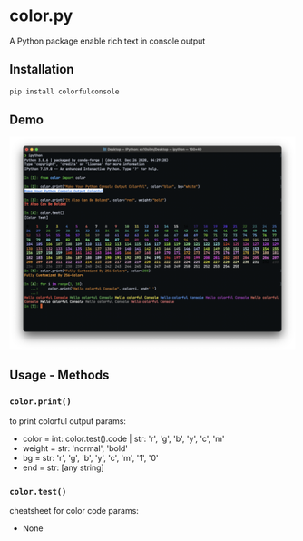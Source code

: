 # color.py
A Python package enable rich text in console output

## Installation

```bash
pip install colorfulconsole
```

## Demo
![](screenshot.png)

## Usage - Methods

### `color.print()`
to print colorful output
params:
- color = int: color.test().code | str: 'r', 'g', 'b', 'y', 'c', 'm'
- weight = str: 'normal', 'bold'
- bg = str: 'r', 'g', 'b', 'y', 'c', 'm', '1', '0'
- end = str: [any string]

### `color.test()`
cheatsheet for color code
params:
- None

